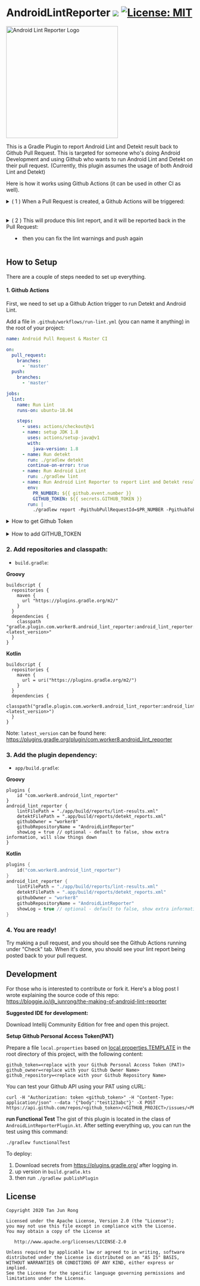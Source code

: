 

# AndroidLintReporter [![](https://img.shields.io/badge/latest-2.1.0-blue)](https://plugins.gradle.org/plugin/com.worker8.android_lint_reporter) [![License: MIT](https://img.shields.io/badge/License-MIT-yellow.svg)](https://opensource.org/licenses/MIT)

<img width="300" alt="Android Lint Reporter Logo" src="https://user-images.githubusercontent.com/1988156/79091365-fc968000-7d87-11ea-997d-2a0fa1f6ec5a.png">

This is a Gradle Plugin to report Android Lint and Detekt result back to Github Pull Request. This is targeted for someone who's doing Android Development and using Github who wants to run Android Lint and Detekt on their pull request.
(Currently, this plugin assumes the usage of both Android Lint and Detekt)

Here is how it works using Github Actions (it can be used in other CI as well).

<details>
<summary>
( 1 ) When a Pull Request is created, a Github Actions will be triggered:
</summary>
<br>
<img width="1057" src="https://user-images.githubusercontent.com/1988156/115521839-83006e80-a2c6-11eb-9960-53fe714cbfee.png"/>
</details>
<br>
<br>
<details>
<summary>
( 2 ) This will produce this lint report, and it will be reported back in the Pull Request:

  - then you can fix the lint warnings and push again
</summary>

<img width="1057" src="https://user-images.githubusercontent.com/1988156/114693261-6313fc80-9d54-11eb-8dda-431c5adf9ca5.png"/>
<br>
<img width="1057" src="https://user-images.githubusercontent.com/1988156/115523163-c27b8a80-a2c7-11eb-99f9-ff7c108863c8.png"/>
</details>

## How to Setup
There are a couple of steps needed to set up everything.

#### 1. Github Actions

First, we need to set up a Github Action trigger to run Detekt and Android Lint.

Add a file in `.github/workflows/run-lint.yml` (you can name it anything) in the root of your project:

```yml
name: Android Pull Request & Master CI

on:
  pull_request:
    branches:
      - 'master'
  push:
    branches:
      - 'master'

jobs:
  lint:
    name: Run Lint
    runs-on: ubuntu-18.04

    steps:
      - uses: actions/checkout@v1
      - name: setup JDK 1.8
        uses: actions/setup-java@v1
        with:
          java-version: 1.8
      - name: Run detekt
        run: ./gradlew detekt
        continue-on-error: true
      - name: Run Android Lint
        run: ./gradlew lint
      - name: Run Android Lint Reporter to report Lint and Detekt result to PR 
        env:
          PR_NUMBER: ${{ github.event.number }}
          GITHUB_TOKEN: ${{ secrets.GITHUB_TOKEN }}
        run: |
          ./gradlew report -PgithubPullRequestId=$PR_NUMBER -PgithubToken=$GITHUB_TOKEN
```
<details>
<summary>
How to get Github Token
</summary><br>

1. Go to Github's `Settings --> Developer settings --> Generate` new token.

<img width="253" alt="Screen Shot 2020-03-19 at 16 13 44" src="https://user-images.githubusercontent.com/1988156/77043730-7d6c9100-6a01-11ea-9436-bde64c9acff0.png">

2. Go to Personal Access Token, and click `Generate new token`:
  - Check for **Repo (all)** and **workflow**
  
<img width="1045" alt="Screen Shot 2020-03-19 at 16 14 18" src="https://user-images.githubusercontent.com/1988156/77043750-89585300-6a01-11ea-9214-735db0958aab.png">

3. It's better to make a bot account and use the token of the bot account

</details>
<br>

<details>
<summary>
How to add GITHUB_TOKEN
</summary>

After generating the token, paste it under `Settings --> Secrets`:

![image](https://user-images.githubusercontent.com/1988156/77247261-a5166000-6c72-11ea-88b8-ab59c96c66e1.png)

</details>

### 2. Add repositories and classpath:

- `build.gradle`:

**Groovy**

```
buildscript {
  repositories {
    maven {
      url "https://plugins.gradle.org/m2/"
    }
  }
  dependencies {
    classpath "gradle.plugin.com.worker8.android_lint_reporter:android_lint_reporter:<latest_version>"
  }
}
```

**Kotlin**

```
buildscript {
  repositories {
    maven {
      url = uri("https://plugins.gradle.org/m2/")
    }
  }
  dependencies {
    classpath("gradle.plugin.com.worker8.android_lint_reporter:android_lint_reporter:<latest_version>")
  }
}
```

Note: `latest_version` can be found here: https://plugins.gradle.org/plugin/com.worker8.android_lint_reporter

### 3. Add the plugin dependency:

- `app/build.gradle`:

**Groovy**

```
plugins {
    id "com.worker8.android_lint_reporter"
}
android_lint_reporter {
    lintFilePath = "./app/build/reports/lint-results.xml"
    detektFilePath = ".app/build/reports/detekt_reports.xml"
    githubOwner = "worker8"
    githubRepositoryName = "AndroidLintReporter"
    showLog = true // optional - default to false, show extra information, will slow things down
}
```

**Kotlin**

```kotlin
plugins {
    id("com.worker8.android_lint_reporter")
}
android_lint_reporter {
    lintFilePath = "./app/build/reports/lint-results.xml"
    detektFilePath = ".app/build/reports/detekt_reports.xml"
    githubOwner = "worker8"
    githubRepositoryName = "AndroidLintReporter"
    showLog = true // optional - default to false, show extra information, will slow things down
}
```

### 4. You are ready! 

Try making a pull request, and you should see the Github Actions running under "Check" tab. When it's done, you should see your lint report being posted back to your pull request.


## Development

For those who is interested to contribute or fork it. Here's a blog post I wrote explaining the source code of this repo:
https://bloggie.io/@_junrong/the-making-of-android-lint-reporter

**Suggested IDE for development:**

Download Intellij Community Edition for free and open this project.

**Setup Github Personal Access Token(PAT)**

Prepare a file `local.properties` based on [local.properties.TEMPLATE](https://github.com/worker8/AndroidLintReporter/blob/master/local.properties.TEMPLATE) in the root directory of this project, with the following content:

```
github_token=<replace with your Github Personal Access Token (PAT)>
github_owner=<replace with your Github Owner Name>
github_repository=<replace with your Github Repository Name>
```

You can test your Github API using your PAT using cURL:
```
curl -H "Authorization: token <github_token>" -H "Content-Type: application/json" --data '{"body":"test123abc"}' -X POST https://api.github.com/repos/<github_token>/<GITHUB_PROJECT>/issues/<PR_OR_ISSUE_NUMBER>/comments
```

**run Functional Test**
The gist of this plugin is located in the class of `AndroidLintReporterPlugin.kt`.
After setting everything up, you can run the test using this command:

```
./gradlew functionalTest
```

To deploy:
1. Download secrets from https://plugins.gradle.org/ after logging in.
2. up version in `build.gradle.kts`
3. then run `./gradlew publishPlugin`

## License

```
Copyright 2020 Tan Jun Rong

Licensed under the Apache License, Version 2.0 (the "License");
you may not use this file except in compliance with the License.
You may obtain a copy of the License at

   http://www.apache.org/licenses/LICENSE-2.0

Unless required by applicable law or agreed to in writing, software
distributed under the License is distributed on an "AS IS" BASIS,
WITHOUT WARRANTIES OR CONDITIONS OF ANY KIND, either express or implied.
See the License for the specific language governing permissions and
limitations under the License.
```
